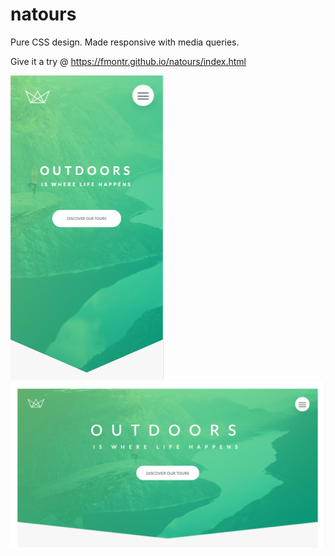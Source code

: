# natours

Pure CSS design. Made responsive with media queries.

Give it a try @ https://fmontr.github.io/natours/index.html

![alt text](mobile.png)
![alt text](desktop.png)
